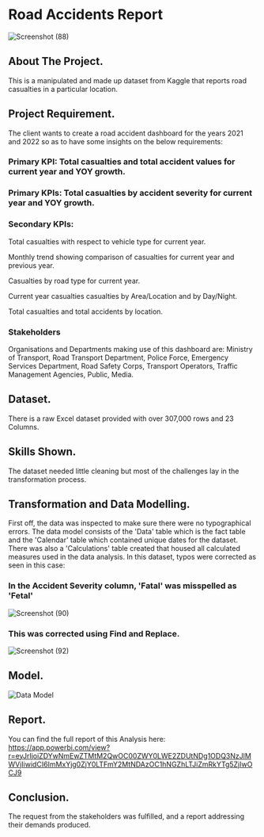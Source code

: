 # Road Accidents Report
 ![Screenshot (88)](https://github.com/Ikumoluyi-Taiwo/Excel-Projects/assets/139241043/79d0162c-abc0-4b8b-bd35-7531daf3103f)

## About The Project.
This is a manipulated and made up dataset from Kaggle that reports road casualties in a particular location.

## Project Requirement.
The client wants to create a road accident dashboard for the years 2021 and 2022 so as to have some insights on the below requirements:
### Primary KPI: Total casualties and total accident values for current year and YOY growth.

### Primary KPIs: Total casualties by accident severity for current year and YOY growth.

### Secondary KPIs:
  Total casualties with respect to vehicle type for current year.
  
  Monthly trend showing comparison of casualties for current year and previous year.
  
  Casualties by road type for current year.
  
  Current year casualties casualties by Area/Location and by Day/Night.

  Total casualties and total accidents by location.

### Stakeholders 
  Organisations and Departments making use of this dashboard are:
  Ministry of Transport, Road Transport Department, Police Force, Emergency Services Department, Road Safety Corps, Transport Operators, Traffic Management Agencies,     Public, Media.
  
## Dataset. 
There is a raw Excel dataset provided with over 307,000 rows and 23 Columns.

## Skills Shown.
The dataset needed little cleaning but most of the challenges lay in the transformation process.

## Transformation and Data Modelling.
First off, the data was inspected to make sure there were no typographical errors. The data model consists of the 'Data' table which is the fact table and the 'Calendar' table which contained unique dates for the dataset. There was also a 'Calculations' table created that housed all calculated measures used in the data analysis.
In this dataset, typos were corrected as seen in this case: 
### In the Accident Severity column, 'Fatal' was misspelled as 'Fetal'
![Screenshot (90)](https://github.com/Ikumoluyi-Taiwo/Excel-Projects/assets/139241043/d98fc022-c69d-48c4-bb96-4805a3d303c5)

### This was corrected using Find and Replace.
![Screenshot (92)](https://github.com/Ikumoluyi-Taiwo/Excel-Projects/assets/139241043/738106d5-611c-4192-a1ba-4048e02026ee)

## Model.
![Data Model](https://github.com/Ikumoluyi-Taiwo/Excel-Projects/assets/139241043/3a0eabe2-9917-488e-b15d-70361e54ee37)

## Report.
You can find the full report of this Analysis here: https://app.powerbi.com/view?r=eyJrIjoiZDYwNmEwZTMtM2QwOC00ZWY0LWE2ZDUtNDg1ODQ3NzJlMWVjIiwidCI6ImMxYjg0ZjY0LTFmY2MtNDAzOC1hNGZhLTJiZmRkYTg5ZjIwOCJ9

## Conclusion.
The request from the stakeholders was fulfilled, and a report addressing their demands produced. 
